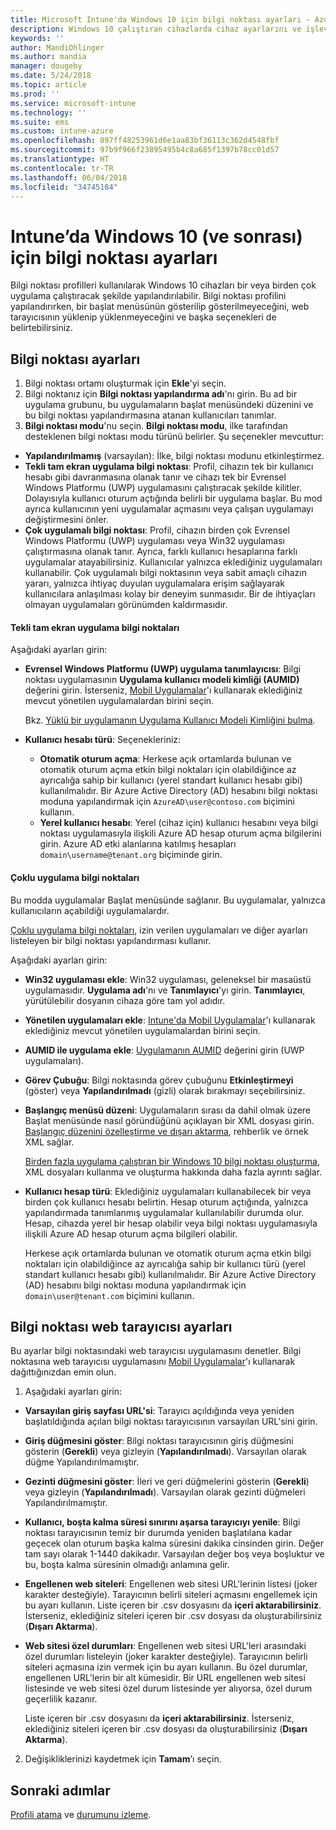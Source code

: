 ```yaml
---
title: Microsoft Intune'da Windows 10 için bilgi noktası ayarları - Azure | Microsoft Docs
description: Windows 10 çalıştıran cihazlarda cihaz ayarlarını ve işlevselliğini denetlemek için kullanabileceğiniz Microsoft Intune ayarlarını öğrenin.
keywords: ''
author: MandiOhlinger
ms.author: mandia
manager: dougeby
ms.date: 5/24/2018
ms.topic: article
ms.prod: ''
ms.service: microsoft-intune
ms.technology: ''
ms.suite: ems
ms.custom: intune-azure
ms.openlocfilehash: 897ff48253961d6e1aa83bf36113c362d4548fbf
ms.sourcegitcommit: 97b9f966f23895495b4c8a685f1397b78cc01d57
ms.translationtype: HT
ms.contentlocale: tr-TR
ms.lasthandoff: 06/04/2018
ms.locfileid: "34745184"
---
```

# <a name="kiosk-settings-for-windows-10-and-later-in-intune"></a>Intune’da Windows 10 (ve sonrası) için bilgi noktası ayarları

Bilgi noktası profilleri kullanılarak Windows 10 cihazları bir veya birden çok uygulama çalıştıracak şekilde yapılandırılabilir. Bilgi noktası profilini yapılandırırken, bir başlat menüsünün gösterilip gösterilmeyeceğini, web tarayıcısının yüklenip yüklenmeyeceğini ve başka seçenekleri de belirtebilirsiniz.

## <a name="kiosk-settings"></a>Bilgi noktası ayarları

1. Bilgi noktası ortamı oluşturmak için **Ekle**'yi seçin.
2. Bilgi noktanız için **Bilgi noktası yapılandırma adı**'nı girin. Bu ad bir uygulama grubunu, bu uygulamaların başlat menüsündeki düzenini ve bu bilgi noktası yapılandırmasına atanan kullanıcıları tanımlar.
3. **Bilgi noktası modu**'nu seçin. **Bilgi noktası modu**, ilke tarafından desteklenen bilgi noktası modu türünü belirler. Şu seçenekler mevcuttur:

  - **Yapılandırılmamış** (varsayılan): İlke, bilgi noktası modunu etkinleştirmez.
  - **Tekli tam ekran uygulama bilgi noktası**: Profil, cihazın tek bir kullanıcı hesabı gibi davranmasına olanak tanır ve cihazı tek bir Evrensel Windows Platformu (UWP) uygulamasını çalıştıracak şekilde kilitler. Dolayısıyla kullanıcı oturum açtığında belirli bir uygulama başlar. Bu mod ayrıca kullanıcının yeni uygulamalar açmasını veya çalışan uygulamayı değiştirmesini önler.
  - **Çok uygulamalı bilgi noktası**: Profil, cihazın birden çok Evrensel Windows Platformu (UWP) uygulaması veya Win32 uygulaması çalıştırmasına olanak tanır. Ayrıca, farklı kullanıcı hesaplarına farklı uygulamalar atayabilirsiniz. Kullanıcılar yalnızca eklediğiniz uygulamaları kullanabilir. Çok uygulamalı bilgi noktasının veya sabit amaçlı cihazın yararı, yalnızca ihtiyaç duyulan uygulamalara erişim sağlayarak kullanıcılara anlaşılması kolay bir deneyim sunmasıdır. Bir de ihtiyaçları olmayan uygulamaları görünümden kaldırmasıdır.

#### <a name="single-full-screen-app-kiosks"></a>Tekli tam ekran uygulama bilgi noktaları
Aşağıdaki ayarları girin:

- **Evrensel Windows Platformu (UWP) uygulama tanımlayıcısı**: Bilgi noktası uygulamasının **Uygulama kullanıcı modeli kimliği (AUMID)** değerini girin. İsterseniz, [Mobil Uygulamalar](apps-add.md)'ı kullanarak eklediğiniz mevcut yönetilen uygulamalardan birini seçin.

    Bkz. [Yüklü bir uygulamanın Uygulama Kullanıcı Modeli Kimliğini bulma](https://docs.microsoft.com/windows-hardware/customize/enterprise/find-the-application-user-model-id-of-an-installed-app).

- **Kullanıcı hesabı türü**: Seçenekleriniz:

  - **Otomatik oturum açma**: Herkese açık ortamlarda bulunan ve otomatik oturum açma etkin bilgi noktaları için olabildiğince az ayrıcalığa sahip bir kullanıcı (yerel standart kullanıcı hesabı gibi) kullanılmalıdır. Bir Azure Active Directory (AD) hesabını bilgi noktası moduna yapılandırmak için `AzureAD\user@contoso.com` biçimini kullanın.
  - **Yerel kullanıcı hesabı**: Yerel (cihaz için) kullanıcı hesabını veya bilgi noktası uygulamasıyla ilişkili Azure AD hesap oturum açma bilgilerini girin. Azure AD etki alanlarına katılmış hesapları `domain\username@tenant.org` biçiminde girin.

#### <a name="multi-app-kiosks"></a>Çoklu uygulama bilgi noktaları
Bu modda uygulamalar Başlat menüsünde sağlanır. Bu uygulamalar, yalnızca kullanıcıların açabildiği uygulamalardır. 

[Çoklu uygulama bilgi noktaları](https://docs.microsoft.com/windows/configuration/lock-down-windows-10-to-specific-apps#configure-a-kiosk-in-microsoft-intune), izin verilen uygulamaları ve diğer ayarları listeleyen bir bilgi noktası yapılandırması kullanır.

Aşağıdaki ayarları girin:

- **Win32 uygulaması ekle**: Win32 uygulaması, geleneksel bir masaüstü uygulamasıdır. **Uygulama adı**'nı ve **Tanımlayıcı**'yı girin. **Tanımlayıcı**, yürütülebilir dosyanın cihaza göre tam yol adıdır.
- **Yönetilen uygulamaları ekle**: [Intune'da Mobil Uygulamalar](apps-add.md)'ı kullanarak eklediğiniz mevcut yönetilen uygulamalardan birini seçin.
- **AUMID ile uygulama ekle**: [Uygulamanın AUMID](https://docs.microsoft.com/windows-hardware/customize/enterprise/find-the-application-user-model-id-of-an-installed-app) değerini girin (UWP uygulamaları).
- **Görev Çubuğu**: Bilgi noktasında görev çubuğunu **Etkinleştirmeyi** (göster) veya **Yapılandırılmadı** (gizli) olarak bırakmayı seçebilirsiniz.
- **Başlangıç menüsü düzeni**: Uygulamaların sırası da dahil olmak üzere Başlat menüsünde nasıl göründüğünü açıklayan bir XML dosyası girin. [Başlangıç düzenini özelleştirme ve dışarı aktarma](https://docs.microsoft.com/windows/configuration/customize-and-export-start-layout), rehberlik ve örnek XML sağlar.

  [Birden fazla uygulama çalıştıran bir Windows 10 bilgi noktası oluşturma](https://docs.microsoft.com/windows/configuration/lock-down-windows-10-to-specific-apps#create-xml-file), XML dosyaları kullanma ve oluşturma hakkında daha fazla ayrıntı sağlar.

- **Kullanıcı hesap türü**: Eklediğiniz uygulamaları kullanabilecek bir veya birden çok kullanıcı hesabı belirtin. Hesap oturum açtığında, yalnızca yapılandırmada tanımlanmış uygulamalar kullanılabilir durumda olur. Hesap, cihazda yerel bir hesap olabilir veya bilgi noktası uygulamasıyla ilişkili Azure AD hesap oturum açma bilgileri olabilir.

    Herkese açık ortamlarda bulunan ve otomatik oturum açma etkin bilgi noktaları için olabildiğince az ayrıcalığa sahip bir kullanıcı türü (yerel standart kullanıcı hesabı gibi) kullanılmalıdır. Bir Azure Active Directory (AD) hesabını bilgi noktası moduna yapılandırmak için `domain\user@tenant.com` biçimini kullanın.

## <a name="kiosk-web-browser-settings"></a>Bilgi noktası web tarayıcısı ayarları

Bu ayarlar bilgi noktasındaki web tarayıcısı uygulamasını denetler. Bilgi noktasına web tarayıcısı uygulamasını [Mobil Uygulamalar](apps-add.md)'ı kullanarak dağıttığınızdan emin olun.

1. Aşağıdaki ayarları girin:

  - **Varsayılan giriş sayfası URL'si**: Tarayıcı açıldığında veya yeniden başlatıldığında açılan bilgi noktası tarayıcısının varsayılan URL'sini girin.

  - **Giriş düğmesini göster**: Bilgi noktası tarayıcısının giriş düğmesini gösterin (**Gerekli**) veya gizleyin (**Yapılandırılmadı**). Varsayılan olarak düğme Yapılandırılmamıştır.

  - **Gezinti düğmesini göster**: İleri ve geri düğmelerini gösterin (**Gerekli**) veya gizleyin (**Yapılandırılmadı**). Varsayılan olarak gezinti düğmeleri Yapılandırılmamıştır.

  - **Kullanıcı, boşta kalma süresi sınırını aşarsa tarayıcıyı yenile**: Bilgi noktası tarayıcısının temiz bir durumda yeniden başlatılana kadar geçecek olan oturum başka kalma süresini dakika cinsinden girin. Değer tam sayı olarak 1-1440 dakikadır. Varsayılan değer boş veya boşluktur ve bu, boşta kalma süresinin olmadığı anlamına gelir.

  - **Engellenen web siteleri**: Engellenen web sitesi URL'lerinin listesi (joker karakter desteğiyle). Tarayıcının belirli siteleri açmasını engellemek için bu ayarı kullanın. Liste içeren bir .csv dosyasını da **içeri aktarabilirsiniz**. İsterseniz, eklediğiniz siteleri içeren bir .csv dosyası da oluşturabilirsiniz (**Dışarı Aktarma**).

  - **Web sitesi özel durumları**: Engellenen web sitesi URL'leri arasındaki özel durumları listeleyin (joker karakter desteğiyle). Tarayıcının belirli siteleri açmasına izin vermek için bu ayarı kullanın. Bu özel durumlar, engellenen URL'lerin bir alt kümesidir. Bir URL engellenen web sitesi listesinde ve web sitesi özel durum listesinde yer alıyorsa, özel durum geçerlilik kazanır.

    Liste içeren bir .csv dosyasını da **içeri aktarabilirsiniz**. İsterseniz, eklediğiniz siteleri içeren bir .csv dosyası da oluşturabilirsiniz (**Dışarı Aktarma**).

2. Değişikliklerinizi kaydetmek için **Tamam**’ı seçin.

## <a name="next-steps"></a>Sonraki adımlar
[Profili atama](device-profile-assign.md) ve [durumunu izleme](device-profile-monitor.md).